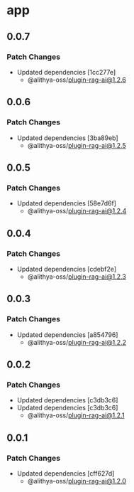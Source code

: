 # app

## 0.0.7

### Patch Changes

- Updated dependencies [1cc277e]
  - @alithya-oss/plugin-rag-ai@1.2.6

## 0.0.6

### Patch Changes

- Updated dependencies [3ba89eb]
  - @alithya-oss/plugin-rag-ai@1.2.5

## 0.0.5

### Patch Changes

- Updated dependencies [58e7d6f]
  - @alithya-oss/plugin-rag-ai@1.2.4

## 0.0.4

### Patch Changes

- Updated dependencies [cdebf2e]
  - @alithya-oss/plugin-rag-ai@1.2.3

## 0.0.3

### Patch Changes

- Updated dependencies [a854796]
  - @alithya-oss/plugin-rag-ai@1.2.2

## 0.0.2

### Patch Changes

- Updated dependencies [c3db3c6]
- Updated dependencies [c3db3c6]
  - @alithya-oss/plugin-rag-ai@1.2.1

## 0.0.1

### Patch Changes

- Updated dependencies [cff627d]
  - @alithya-oss/plugin-rag-ai@1.2.0
